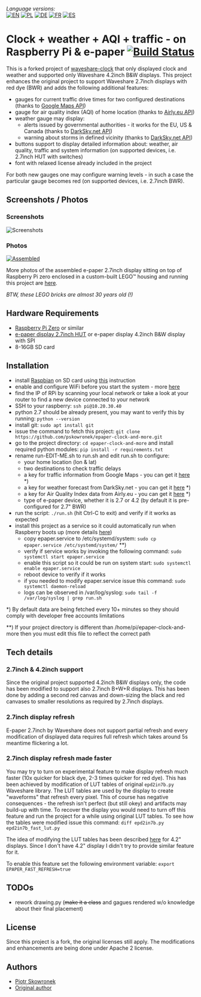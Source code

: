 _Language versions:_\
[![EN](https://github.com/pskowronek/epaper-clock-and-more/raw/master/www/flags/lang-US.png)](https://github.com/pskowronek/epaper-clock-and-more) 
[![PL](https://github.com/pskowronek/epaper-clock-and-more/raw/master/www/flags/lang-PL.png)](https://translate.googleusercontent.com/translate_c?sl=en&tl=pl&u=https://github.com/pskowronek/epaper-clock-and-more)
[![DE](https://github.com/pskowronek/epaper-clock-and-more/raw/master/www/flags/lang-DE.png)](https://translate.googleusercontent.com/translate_c?sl=en&tl=de&u=https://github.com/pskowronek/epaper-clock-and-more)
[![FR](https://github.com/pskowronek/epaper-clock-and-more/raw/master/www/flags/lang-FR.png)](https://translate.googleusercontent.com/translate_c?sl=en&tl=fr&u=https://github.com/pskowronek/epaper-clock-and-more)
[![ES](https://github.com/pskowronek/epaper-clock-and-more/raw/master/www/flags/lang-ES.png)](https://translate.googleusercontent.com/translate_c?sl=en&tl=es&u=https://github.com/pskowronek/epaper-clock-and-more)

# Clock + weather + AQI + traffic - on Raspberry Pi & e-paper [![Build Status](https://travis-ci.org/pskowronek/epaper-clock-and-more.svg?branch=master)](https://travis-ci.org/pskowronek/epaper-clock-and-more)

This is a forked project of [waveshare-clock](https://github.com/prehensile/waveshare-clock) that only displayed clock and weather and supported only Waveshare 4.2inch B&W displays.
This project enhances the original project to support Waveshare 2.7inch displays with red dye (BWR) and adds the following additional features:
- gauges for current traffic drive times for two configured destinations (thanks to [Google Maps API](https://developers.google.com/maps/documentation/))
- gauge for air quality index (AQI) of home location (thanks to [Airly.eu API](http://developer.airly.eu/))
- weather gauge may display:
  - alerts issued by governmental authorities - it works for the EU, US & Canada (thanks to [DarkSky.net API](https://darksky.net/dev/docs))
  - warning about storms in defined vicinity (thanks to [DarkSky.net API](https://darksky.net/dev/docs))
- buttons support to display detailed information about: weather, air quality, traffic and system information (on supported devices, i.e. 2.7inch HUT with switches)
- font with relaxed license already included in the project

For both new gauges one may configure warning levels - in such a case the particular gauge becomes red (on supported devices, i.e. 2.7inch BWR).

## Screenshots / Photos

### Screenshots
![Screenshots](https://github.com/pskowronek/epaper-clock-and-more/raw/master/www/screenshots/epaper-screenshots.png)


### Photos
[![Assembled](https://pskowronek.github.io/epaper-clock-and-more/www/assembled/01.JPG)](https://pskowronek.github.io/epaper-clock-and-more/www/assembled/index.html "Photos of assembled epaper + rasberry pi zero running epaper-clock-and-more")

More photos of the assembled e-paper 2.7inch display sitting on top of Raspberry Pi zero enclosed in a custom-built LEGO™ housing and running this project are [here](https://pskowronek.github.io/epaper-clock-and-more/www/assembled/index.html "Photos of assembled epaper + rasberry pi zero running epaper-clock-and-more").

*BTW, these LEGO bricks are almost 30 years old (!)*


## Hardware Requirements

- [Raspberry Pi Zero](https://botland.com.pl/moduly-i-zestawy-raspberry-pi-zero/9749-raspberry-pi-zero-wh-512mb-ram-wifi-bt-41-ze-zlaczami.html) or similar
- [e-paper display 2.7inch HUT](https://botland.com.pl/wyswietlacze-e-paper/9656-waveshare-e-paper-hat-b-27-264x176px-modul-z-wyswietlaczem-trojkolorowym-nakladka-do-raspberry-pi.html) or e-paper display 4.2inch B&W display with SPI
- 8-16GB SD card

## Installation

- install [Raspbian](https://www.raspberrypi.org/downloads/) on SD card using [this](https://www.raspberrypi.org/documentation/installation/installing-images/README.md) instruction
- enable and configure WiFi before you start the system - more [here](https://howchoo.com/g/ndy1zte2yjn/how-to-set-up-wifi-on-your-raspberry-pi-without-ethernet)
- find the IP of RPi by scanning your local network or take a look at your router to find a new device connected to your network
- SSH to your raspberry: ```ssh pi@10.20.30.40```
- python 2.7 should be already present, you may want to verify this by running: ```python --version```
- install git: ```sudo apt install git```
- issue the command to fetch this project: ```git clone https://github.com/pskowronek/epaper-clock-and-more.git```
- go to the project directory: ```cd epaper-clock-and-more``` and install required python modules: ```pip install -r requirements.txt```
- rename run-EDIT-ME.sh to run.sh and edit run.sh to configure:
  - your home location (lon & lat)
  - two destinations to check traffic delays
  - a key for traffic information from Google Maps - you can get it [here](https://developers.google.com/maps/documentation/embed/get-api-key) *)
  - a key for weather forecast from DarkSky.net - you can get it [here](https://darksky.net/dev/register) *)
  - a key for Air Quality Index data from Airly.eu - you can get it [here](https://developer.airly.eu/register) *)
  - type of e-paper device, whether it is 2.7 or 4.2 (by default it is pre-configured for 2.7" BWR)
- run the script: ```./run.sh``` (hit Ctrl-C to exit) and verify if it works as expected
- install this project as a service so it could automatically run when Raspberry boots up (more details [here](https://www.raspberrypi.org/documentation/linux/usage/systemd.md))
  - copy epaper.service to /etc/systemd/system: ```sudo cp epaper.service /etc/systemd/system/``` **)
  - verify if service works by invoking the following command: ```sudo systemctl start epaper.service```
  - enable this script so it could be run on system start: ```sudo systemctl enable epaper.service```
  - reboot device to verify if it works
  - if you needed to modify epaper.service issue this command: ```sudo systemctl daemon-reload```
  - logs can be observed in /var/log/syslog: ```sudo tail -f /var/log/syslog | grep run.sh```

*) By default data are being fetched every 10+ minutes so they should comply with developer free accounts limitations

**) If your project directory is different than /home/pi/epaper-clock-and-more then you must edit this file to reflect the correct path

## Tech details

### 2.7inch & 4.2inch support

Since the original project supported 4.2inch B&W displays only, the code has been modified to support also 2.7inch B+W+R displays. This has been done by adding a second red canvas and down-sizing the black and red canvases to smaller resolutions as required by 2.7inch displays.

### 2.7inch display refresh

E-paper 2.7inch by Waveshare does not support partial refresh and every modification of displayed data requires full refresh which takes around 5s meantime flickering a lot.

### 2.7inch display refresh made faster

You may try to turn on experimental feature to make display refresh much faster (10x quicker for black dye, 2-3 times quicker for red dye).
This has been achieved by modification of LUT tables of original ```epd2in7b.py``` Waveshare library. The LUT tables are used by the display
to create "waveforms" that refresh every pixel. This of course has negative consequences - the refresh isn't perfect (but still okey) and
artifacts may build-up with time. To recover the display you would need to turn off this feature and run the project for a while using original LUT tables.
To see how the tables were modified issue this command: ```diff epd2in7b.py epd2in7b_fast_lut.py```

The idea of modifying the LUT tables has been described [here](http://benkrasnow.blogspot.com/2017/10/fast-partial-refresh-on-42-e-paper.html) for 4.2" displays.
Since I don't have 4.2" display I didn't try to provide similar feature for it.

To enable this feature set the following environment variable: ```export EPAPER_FAST_REFRESH=true```


## TODOs

- rework drawing.py (~~make it a class~~ and gagues rendered w/o knowledge about their final placement)

## License

Since this project is a fork, the original licenses still apply. The modifications and enhancements are being done under Apache 2 license.

## Authors

- [Piotr Skowronek](https://github.com/pskowronek)
- [Original author](https://github.com/prehensile)

